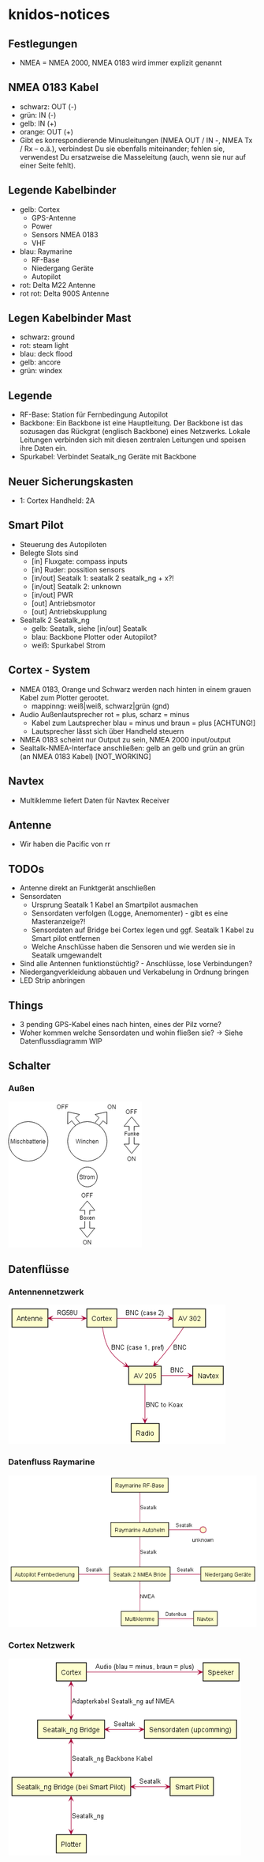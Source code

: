 # knidos-notices
## Festlegungen
- NMEA = NMEA 2000, NMEA 0183 wird immer explizit genannt

## NMEA 0183 Kabel
- schwarz: OUT (-)
- grün: IN (-)
- gelb: IN (+)
- orange: OUT (+)
- Gibt es korrespondierende Minusleitungen (NMEA OUT / IN -, NMEA Tx / Rx – o.ä.), verbindest Du sie ebenfalls miteinander; fehlen sie, verwendest Du ersatzweise die Masseleitung (auch, wenn sie nur auf einer Seite fehlt).

## Legende Kabelbinder
- gelb: Cortex
    - GPS-Antenne
    - Power
    - Sensors NMEA 0183
    - VHF
- blau: Raymarine
    - RF-Base
    - Niedergang Geräte
    - Autopilot
- rot: Delta M22 Antenne
- rot rot: Delta 900S Antenne

## Legen Kabelbinder Mast
- schwarz: ground
- rot: steam light
- blau: deck flood
- gelb: ancore
- grün: windex

## Legende
- RF-Base: Station für Fernbedingung Autopilot
- Backbone: Ein Backbone ist eine Hauptleitung. Der Backbone ist das sozusagen das Rückgrat (englisch Backbone) eines Netzwerks. Lokale Leitungen verbinden sich mit diesen zentralen Leitungen und speisen ihre Daten ein.
- Spurkabel: Verbindet Seatalk_ng Geräte mit Backbone

## Neuer Sicherungskasten
- 1: Cortex Handheld: 2A

## Smart Pilot
- Steuerung des Autopiloten
- Belegte Slots sind
    - [in] Fluxgate: compass inputs
    - [in] Ruder: possition sensors
    - [in/out] Seatalk 1: seatalk 2 seatalk_ng + x?!
    - [in/out] Seatalk 2: unknown
    - [in/out] PWR
    - [out] Antriebsmotor
    - [out] Antriebskupplung
- Sealtalk 2 Seatalk_ng
    - gelb: Seatalk, siehe [in/out] Seatalk
    - blau: Backbone Plotter oder Autopilot?
    - weiß: Spurkabel Strom

## Cortex - System
- NMEA 0183, Orange und Schwarz werden nach hinten in einem grauen Kabel zum Plotter gerootet.
    - mappinng: weiß|weiß, schwarz|grün (gnd)
- Audio Außenlautsprecher rot = plus, scharz = minus
    - Kabel zum Lautsprecher blau = minus und braun = plus [ACHTUNG!]
    - Lautsprecher lässt sich über Handheld steuern
- NMEA 0183 scheint nur Output zu sein, NMEA 2000 input/output
- Sealtalk-NMEA-Interface anschließen: gelb an gelb und grün an grün (an NMEA 0183 Kabel) [NOT_WORKING]

## Navtex
- Multiklemme liefert Daten für Navtex Receiver

## Antenne
- Wir haben die Pacific von rr

## TODOs
- Antenne direkt an Funktgerät anschließen
- Sensordaten
    - Ursprung Seatalk 1 Kabel an Smartpilot ausmachen
    - Sensordaten verfolgen (Logge, Anemomenter) - gibt es eine Masteranzeige?!
    - Sensordaten auf Bridge bei Cortex legen und ggf. Seatalk 1 Kabel zu Smart pilot entfernen
    - Welche Anschlüsse haben die Sensoren und wie werden sie in Seatalk umgewandelt
- Sind alle Antennen funktionstüchtig? - Anschlüsse, lose Verbindungen?
- Niedergangverkleidung abbauen und Verkabelung in Ordnung bringen
- LED Strip anbringen


## Things
- 3 pending GPS-Kabel eines nach hinten, eines der Pilz vorne?
- Woher kommen welche Sensordaten und wohin fließen sie? -> Siehe Datenflussdiagramm WIP

## Schalter

### Außen
[outside_switches]: media/outside_switches.png "Schalter außen"
![outside_switches]


## Datenflüsse

### Antennennetzwerk
[antenna_network]: datenfluss/antenna_network.png "Antennennetzwerk"
![antenna_network]

### Datenfluss Raymarine
[sensordata]: datenfluss/sensordata.png "Sensordatenfluss"
![sensordata]

### Cortex Netzwerk
[cortex_network]: datenfluss/cortex_network.png "Cortex Netzwerk"
![cortex_network]
